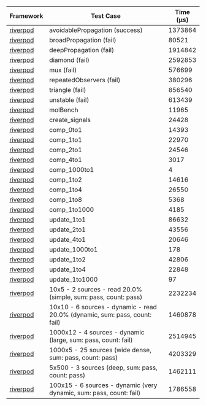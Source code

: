 | Framework | Test Case | Time (μs) |
| --- | --- | --- |
| [riverpod](https://github.com/rrousselGit/riverpod) | avoidablePropagation (success) | 1373864 |
| [riverpod](https://github.com/rrousselGit/riverpod) | broadPropagation (fail) | 80521 |
| [riverpod](https://github.com/rrousselGit/riverpod) | deepPropagation (fail) | 1914842 |
| [riverpod](https://github.com/rrousselGit/riverpod) | diamond (fail) | 2592853 |
| [riverpod](https://github.com/rrousselGit/riverpod) | mux (fail) | 576699 |
| [riverpod](https://github.com/rrousselGit/riverpod) | repeatedObservers (fail) | 380296 |
| [riverpod](https://github.com/rrousselGit/riverpod) | triangle (fail) | 856540 |
| [riverpod](https://github.com/rrousselGit/riverpod) | unstable (fail) | 613439 |
| [riverpod](https://github.com/rrousselGit/riverpod) | molBench | 11965 |
| [riverpod](https://github.com/rrousselGit/riverpod) | create_signals | 24428 |
| [riverpod](https://github.com/rrousselGit/riverpod) | comp_0to1 | 14393 |
| [riverpod](https://github.com/rrousselGit/riverpod) | comp_1to1 | 22970 |
| [riverpod](https://github.com/rrousselGit/riverpod) | comp_2to1 | 24546 |
| [riverpod](https://github.com/rrousselGit/riverpod) | comp_4to1 | 3017 |
| [riverpod](https://github.com/rrousselGit/riverpod) | comp_1000to1 | 4 |
| [riverpod](https://github.com/rrousselGit/riverpod) | comp_1to2 | 14616 |
| [riverpod](https://github.com/rrousselGit/riverpod) | comp_1to4 | 26550 |
| [riverpod](https://github.com/rrousselGit/riverpod) | comp_1to8 | 5368 |
| [riverpod](https://github.com/rrousselGit/riverpod) | comp_1to1000 | 4185 |
| [riverpod](https://github.com/rrousselGit/riverpod) | update_1to1 | 86632 |
| [riverpod](https://github.com/rrousselGit/riverpod) | update_2to1 | 43556 |
| [riverpod](https://github.com/rrousselGit/riverpod) | update_4to1 | 20646 |
| [riverpod](https://github.com/rrousselGit/riverpod) | update_1000to1 | 178 |
| [riverpod](https://github.com/rrousselGit/riverpod) | update_1to2 | 42806 |
| [riverpod](https://github.com/rrousselGit/riverpod) | update_1to4 | 22848 |
| [riverpod](https://github.com/rrousselGit/riverpod) | update_1to1000 | 97 |
| [riverpod](https://github.com/rrousselGit/riverpod) | 10x5 - 2 sources - read 20.0% (simple, sum: pass, count: pass) | 2232234 |
| [riverpod](https://github.com/rrousselGit/riverpod) | 10x10 - 6 sources - dynamic - read 20.0% (dynamic, sum: pass, count: fail) | 1460878 |
| [riverpod](https://github.com/rrousselGit/riverpod) | 1000x12 - 4 sources - dynamic (large, sum: pass, count: fail) | 2514945 |
| [riverpod](https://github.com/rrousselGit/riverpod) | 1000x5 - 25 sources (wide dense, sum: pass, count: pass) | 4203329 |
| [riverpod](https://github.com/rrousselGit/riverpod) | 5x500 - 3 sources (deep, sum: pass, count: pass) | 1462111 |
| [riverpod](https://github.com/rrousselGit/riverpod) | 100x15 - 6 sources - dynamic (very dynamic, sum: pass, count: fail) | 1786558 |
